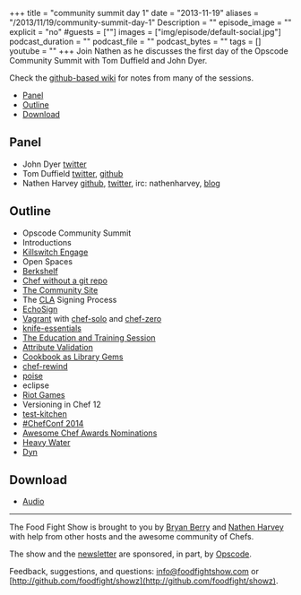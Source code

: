 +++
title = "community summit day 1"
date = "2013-11-19"
aliases = "/2013/11/19/community-summit-day-1"
Description = ""
episode_image = ""
explicit = "no"
#guests = [""]
images = ["img/episode/default-social.jpg"]
podcast_duration = ""
podcast_file = ""
podcast_bytes = ""
tags = []
youtube = ""
+++
Join Nathen as he discusses the first day of the Opscode Community Summit with Tom Duffield and John Dyer.

Check the [github-based wiki](https://github.com/opscode/opscode-summit-2013/wiki) for notes from many of the sessions.

* [Panel](http://foodfightshow.org/2013/11/community-summit-day-1.html#panel)
* [Outline](http://foodfightshow.org/2013/11/community-summit-day-1.html#outline)
* [Download](http://traffic.libsyn.com/foodfight/FoodFightShow66-CommunitySummit-DayOne.mp3)

Panel<a name="panel"></a>
----
* John Dyer [twitter](https://twitter.com/thedyers)
* Tom Duffield [twitter](https://twitter.com/tomduffield), [github](https://github.com/tduffield)
* Nathen Harvey [github](http://github.com/nathenharvey), [twitter](http://twitter.com/nathenharvey), irc: nathenharvey, [blog](http://nathenharvey.com)

<!-- more --> 

Outline<a href="outline"></a>
-------
* Opscode Community Summit
* Introductions
* [Killswitch Engage](http://www.killswitchengage.com/)
* Open Spaces
* [Berkshelf](http://berkshelf.com/)
* [Chef without a git repo](https://github.com/opscode/opscode-summit-2013/wiki/Tuesday-Cyan-1030)
* [The Community Site](http://community.opscode.com)
* The [CLA](http://en.wikipedia.org/wiki/Contributor_License_Agreement) Signing Process
* [EchoSign](https://www.echosign.adobe.com/en/home.html)
* [Vagrant](http://www.vagrantup.com/) with [chef-solo](http://docs.opscode.com/chef_solo.html) and [chef-zero](https://github.com/opscode/chef-zero)
* [knife-essentials](https://github.com/jkeiser/knife-essentials)
* [The Education and Training Session](https://docs.google.com/document/d/1RJ7jspmby5hQ3Ay_TUQJaX6aZxTUfo5k9mYBw_FsQgU/edit)
* [Attribute Validation](http://lists.opscode.com/sympa/arc/chef-dev/2013-11/msg00009.html)
* [Cookbook as Library Gems](https://github.com/opscode/opscode-summit-2013/wiki/Tuesday-D-1430)
* [chef-rewind](https://github.com/bryanwb/chef-rewind)
* [poise](https://github.com/poise/poise)
* eclipse
* [Riot Games](http://www.riotgames.com/)
* Versioning in Chef 12
* [test-kitchen](https://github.com/test-kitchen/test-kitchen)
* [#ChefConf 2014](http://chefconf.opscode.com/chefconf/)
* [Awesome Chef Awards Nominations](http://pages.opscode.com/awesome-chefs.html)
* [Heavy Water](http://hw-ops.com/)
* [Dyn](http://dyn.com/)

Download
--------
* [Audio](http://traffic.libsyn.com/foodfight/FoodFightShow66-CommunitySummit-DayOne.mp3)

<hr />

The Food Fight Show is brought to you by [Bryan Berry](https://twitter.com/bryanwb) and [Nathen Harvey](https://twitter.com/nathenharvey) with help from other hosts and the awesome community of Chefs.

The show and the [newsletter](http://us6.campaign-archive2.com/home/?u=7d43a288e882a145b7e99c650&id=ad8186466d) are sponsored, in part, by [Opscode](http://www.opscode.com).

Feedback, suggestions, and questions:  [info@foodfightshow.com](mailto:info@foodfightshow.com) or  [http://github.com/foodfight/showz](http://github.com/foodfight/showz).

